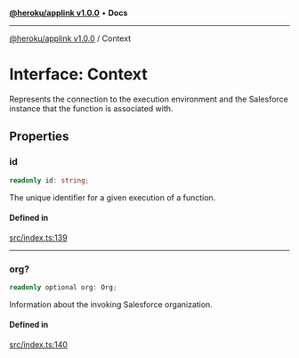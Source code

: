 [**@heroku/applink v1.0.0**](../README.md) • **Docs**

***

[@heroku/applink v1.0.0](../README.md) / Context

# Interface: Context

Represents the connection to the execution environment and the Salesforce instance that
the function is associated with.

## Properties

### id

```ts
readonly id: string;
```

The unique identifier for a given execution of a function.

#### Defined in

[src/index.ts:139](https://github.com/heroku/heroku-applink-nodejs/blob/8285fe9db0bc3fb84b8b357e7da6a6202f07286d/src/index.ts#L139)

***

### org?

```ts
readonly optional org: Org;
```

Information about the invoking Salesforce organization.

#### Defined in

[src/index.ts:140](https://github.com/heroku/heroku-applink-nodejs/blob/8285fe9db0bc3fb84b8b357e7da6a6202f07286d/src/index.ts#L140)
